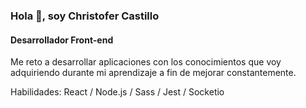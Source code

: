 ### Hola 👋, soy Christofer Castillo 
#### Desarrollador **Front-end**
Me reto a desarrollar aplicaciones con los conocimientos que voy adquiriendo durante mi aprendizaje a fin de mejorar constantemente.

Habilidades: React / Node.js / Sass / Jest / Socketio
